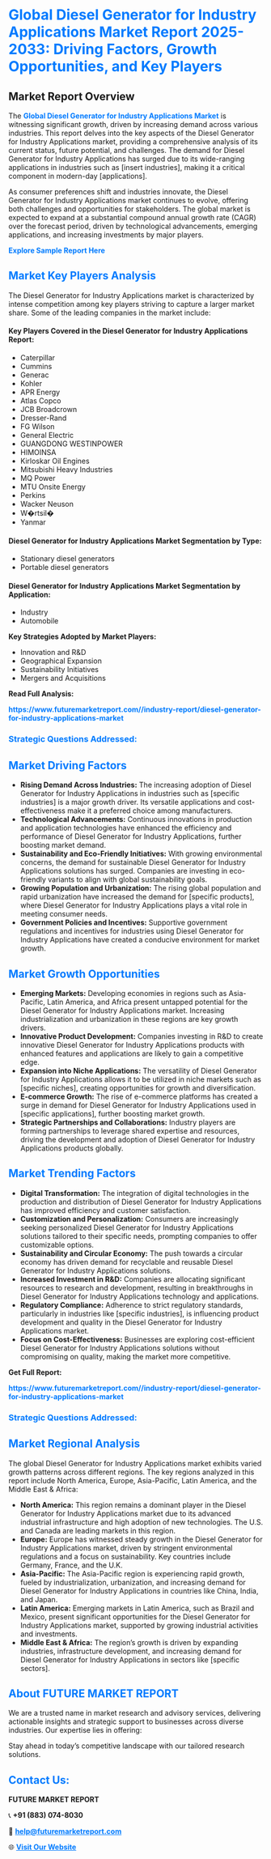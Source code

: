 <h1 style="color: #007BFF;">Global Diesel Generator for Industry Applications Market Report 2025-2033: Driving Factors, Growth Opportunities, and Key Players</h1>

<section id="overview">
<h2>Market Report Overview</h2>
<p>The <a href="https://www.futuremarketreport.com//industry-report/diesel-generator-for-industry-applications-market" style="color: #007BFF; text-decoration: none;"><strong>Global Diesel Generator for Industry Applications Market</strong></a> is witnessing significant growth, driven by increasing demand across various industries. This report delves into the key aspects of the Diesel Generator for Industry Applications market, providing a comprehensive analysis of its current status, future potential, and challenges. The demand for Diesel Generator for Industry Applications has surged due to its wide-ranging applications in industries such as [insert industries], making it a critical component in modern-day [applications].</p>
<p>As consumer preferences shift and industries innovate, the Diesel Generator for Industry Applications market continues to evolve, offering both challenges and opportunities for stakeholders. The global market is expected to expand at a substantial compound annual growth rate (CAGR) over the forecast period, driven by technological advancements, emerging applications, and increasing investments by major players.</p>
</section>

<section id="overview">
<p><a href="https://www.futuremarketreport.com//request-sample/reportId=56733" style="color: #007BFF; text-decoration: none;"><strong>Explore Sample Report Here</strong></a></p>
</section>

<section id="key-players">
<h2 style="color: #007BFF;">Market Key Players Analysis</h2>
<p>The Diesel Generator for Industry Applications market is characterized by intense competition among key players striving to capture a larger market share. Some of the leading companies in the market include:</p>
<h4>Key Players Covered in the Diesel Generator for Industry Applications Report:</h4>
<ul><li>Caterpillar</li><li>Cummins</li><li>Generac</li><li>Kohler</li><li>APR Energy</li><li>Atlas Copco</li><li>JCB Broadcrown</li><li>Dresser-Rand</li><li>FG Wilson</li><li>General Electric</li><li>GUANGDONG WESTINPOWER</li><li>HIMOINSA</li><li>Kirloskar Oil Engines</li><li>Mitsubishi Heavy Industries</li><li>MQ Power</li><li>MTU Onsite Energy</li><li>Perkins</li><li>Wacker Neuson</li><li>W�rtsil�</li><li>Yanmar</li></ul>
<h4>Diesel Generator for Industry Applications Market Segmentation by Type:</h4>
<ul><li>Stationary diesel generators</li><li>Portable diesel generators</li></ul>

<h4>Diesel Generator for Industry Applications Market Segmentation by Application:</h4>
<ul><li>Industry</li><li>Automobile</li></ul>
<p><strong>Key Strategies Adopted by Market Players:</strong></p>
<ul>
<li>Innovation and R&D</li>
<li>Geographical Expansion</li>
<li>Sustainability Initiatives</li>
<li>Mergers and Acquisitions</li>
</ul>
</section>

<section>
<p><strong>Read Full Analysis: </strong></p><a href="https://www.futuremarketreport.com//industry-report/diesel-generator-for-industry-applications-market" style="color: #007BFF; text-decoration: none;"><strong>https://www.futuremarketreport.com//industry-report/diesel-generator-for-industry-applications-market</strong></a>
<h3 style="color: #007BFF;">Strategic Questions Addressed:</h3>
</section>

<section id="driving-factors">
<h2 style="color: #007BFF;">Market Driving Factors</h2>
<ul>
<li><strong>Rising Demand Across Industries:</strong> The increasing adoption of Diesel Generator for Industry Applications in industries such as [specific industries] is a major growth driver. Its versatile applications and cost-effectiveness make it a preferred choice among manufacturers.</li>
<li><strong>Technological Advancements:</strong> Continuous innovations in production and application technologies have enhanced the efficiency and performance of Diesel Generator for Industry Applications, further boosting market demand.</li>
<li><strong>Sustainability and Eco-Friendly Initiatives:</strong> With growing environmental concerns, the demand for sustainable Diesel Generator for Industry Applications solutions has surged. Companies are investing in eco-friendly variants to align with global sustainability goals.</li>
<li><strong>Growing Population and Urbanization:</strong> The rising global population and rapid urbanization have increased the demand for [specific products], where Diesel Generator for Industry Applications plays a vital role in meeting consumer needs.</li>
<li><strong>Government Policies and Incentives:</strong> Supportive government regulations and incentives for industries using Diesel Generator for Industry Applications have created a conducive environment for market growth.</li>
</ul>
</section>

<section id="growth-opportunities">
<h2 style="color: #007BFF;">Market Growth Opportunities</h2>
<ul>
<li><strong>Emerging Markets:</strong> Developing economies in regions such as Asia-Pacific, Latin America, and Africa present untapped potential for the Diesel Generator for Industry Applications market. Increasing industrialization and urbanization in these regions are key growth drivers.</li>
<li><strong>Innovative Product Development:</strong> Companies investing in R&D to create innovative Diesel Generator for Industry Applications products with enhanced features and applications are likely to gain a competitive edge.</li>
<li><strong>Expansion into Niche Applications:</strong> The versatility of Diesel Generator for Industry Applications allows it to be utilized in niche markets such as [specific niches], creating opportunities for growth and diversification.</li>
<li><strong>E-commerce Growth:</strong> The rise of e-commerce platforms has created a surge in demand for Diesel Generator for Industry Applications used in [specific applications], further boosting market growth.</li>
<li><strong>Strategic Partnerships and Collaborations:</strong> Industry players are forming partnerships to leverage shared expertise and resources, driving the development and adoption of Diesel Generator for Industry Applications products globally.</li>
</ul>
</section>

<section id="trending-factors">
<h2 style="color: #007BFF;">Market Trending Factors</h2>
<ul>
<li><strong>Digital Transformation:</strong> The integration of digital technologies in the production and distribution of Diesel Generator for Industry Applications has improved efficiency and customer satisfaction.</li>
<li><strong>Customization and Personalization:</strong> Consumers are increasingly seeking personalized Diesel Generator for Industry Applications solutions tailored to their specific needs, prompting companies to offer customizable options.</li>
<li><strong>Sustainability and Circular Economy:</strong> The push towards a circular economy has driven demand for recyclable and reusable Diesel Generator for Industry Applications solutions.</li>
<li><strong>Increased Investment in R&D:</strong> Companies are allocating significant resources to research and development, resulting in breakthroughs in Diesel Generator for Industry Applications technology and applications.</li>
<li><strong>Regulatory Compliance:</strong> Adherence to strict regulatory standards, particularly in industries like [specific industries], is influencing product development and quality in the Diesel Generator for Industry Applications market.</li>
<li><strong>Focus on Cost-Effectiveness:</strong> Businesses are exploring cost-efficient Diesel Generator for Industry Applications solutions without compromising on quality, making the market more competitive.</li>
</ul>
</section>

<section>
<p><strong>Get Full Report: </strong></p><a href="https://www.futuremarketreport.com//industry-report/diesel-generator-for-industry-applications-market" style="color: #007BFF; text-decoration: none;"><strong>https://www.futuremarketreport.com//industry-report/diesel-generator-for-industry-applications-market</strong></a>
<h3 style="color: #007BFF;">Strategic Questions Addressed:</h3>
</section>


<section id="regional-analysis">
<h2 style="color: #007BFF;">Market Regional Analysis</h2>
<p>The global Diesel Generator for Industry Applications market exhibits varied growth patterns across different regions. The key regions analyzed in this report include North America, Europe, Asia-Pacific, Latin America, and the Middle East & Africa:</p>
<ul>
<li><strong>North America:</strong> This region remains a dominant player in the Diesel Generator for Industry Applications market due to its advanced industrial infrastructure and high adoption of new technologies. The U.S. and Canada are leading markets in this region.</li>
<li><strong>Europe:</strong> Europe has witnessed steady growth in the Diesel Generator for Industry Applications market, driven by stringent environmental regulations and a focus on sustainability. Key countries include Germany, France, and the U.K.</li>
<li><strong>Asia-Pacific:</strong> The Asia-Pacific region is experiencing rapid growth, fueled by industrialization, urbanization, and increasing demand for Diesel Generator for Industry Applications in countries like China, India, and Japan.</li>
<li><strong>Latin America:</strong> Emerging markets in Latin America, such as Brazil and Mexico, present significant opportunities for the Diesel Generator for Industry Applications market, supported by growing industrial activities and investments.</li>
<li><strong>Middle East & Africa:</strong> The region’s growth is driven by expanding industries, infrastructure development, and increasing demand for Diesel Generator for Industry Applications in sectors like [specific sectors].</li>
</ul>
</section>

<footer>
<h2 style="color: #007BFF;">About FUTURE MARKET REPORT</h2>
<p>We are a trusted name in market research and advisory services, delivering actionable insights and strategic support to businesses across diverse industries. Our expertise lies in offering:</p>

<p>Stay ahead in today’s competitive landscape with our tailored research solutions.</p>

<h2 style="color: #007BFF;">Contact Us:</h2>
<p><strong>FUTURE MARKET REPORT</strong></p>
<p>📞 <strong>+91 (883) 074-8030</strong></p>
<p>📧 <strong><a href="mailto:help@futuremarketreport.com" style="color: #007BFF;">help@futuremarketreport.com</a></strong></p>
<p>🌐 <strong><a href="https://www.futuremarketreport.com/" style="color: #007BFF;">Visit Our Website</a></strong></p>
</footer>